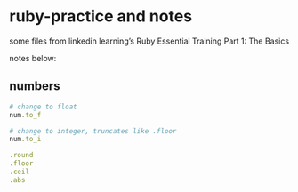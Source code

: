 # ruby-practice and notes
some files from linkedin learning’s Ruby Essential Training Part 1: The Basics

notes below:
## numbers

```rb
# change to float
num.to_f

# change to integer, truncates like .floor
num.to_i

.round
.floor
.ceil
.abs
```

